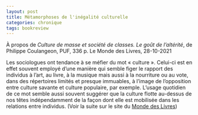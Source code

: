 ```yaml
---
layout: post
title: Métamorphoses de l'inégalité culturelle
categories: chronique
tags: bookreview
---
```


À propos de <i>Culture de masse et société de classes. Le goût de l’altérité</i>, de Philippe Coulangeon, PUF, 336 p.
Le Monde des Livres, 28-10-2021

Les sociologues ont tendance à se méfier du mot « culture ». Celui-ci est en effet souvent employé d’une manière qui semble figer le rapport des individus à l’art, au livre, à la musique mais aussi à la nourriture ou au vote, dans des répertoires limités et presque immuables, à l’image de l’opposition entre culture savante et culture populaire, par exemple. L’usage quotidien de ce mot semble aussi souvent suggérer que la culture flotte au-dessus de nos têtes indépendamment de la façon dont elle est mobilisée dans les relations entre individus.
(Voir la suite sur le site du [Monde des Livres](https://www.lemonde.fr/livres/article/2021/10/28/culture-de-masse-et-societe-de-classes-de-philippe-coulangeon-metamorphoses-de-l-inegalite-culturelle_6100223_3260.html))
